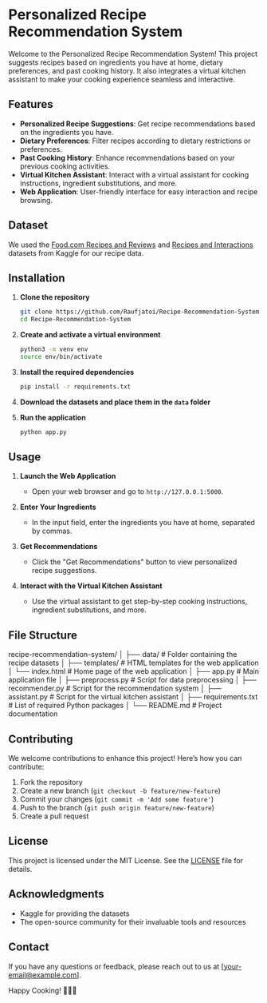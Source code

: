 # Personalized Recipe Recommendation System

Welcome to the Personalized Recipe Recommendation System! This project suggests recipes based on ingredients you have at home, dietary preferences, and past cooking history. It also integrates a virtual kitchen assistant to make your cooking experience seamless and interactive.

## Features
- **Personalized Recipe Suggestions**: Get recipe recommendations based on the ingredients you have.
- **Dietary Preferences**: Filter recipes according to dietary restrictions or preferences.
- **Past Cooking History**: Enhance recommendations based on your previous cooking activities.
- **Virtual Kitchen Assistant**: Interact with a virtual assistant for cooking instructions, ingredient substitutions, and more.
- **Web Application**: User-friendly interface for easy interaction and recipe browsing.

## Dataset
We used the [Food.com Recipes and Reviews](https://www.kaggle.com/irkaal/foodcom-recipes-and-reviews) and [Recipes and Interactions](https://www.kaggle.com/shuyangli94/food-com-recipes-and-user-interactions) datasets from Kaggle for our recipe data.

## Installation

1. **Clone the repository**
    ```sh
    git clone https://github.com/Raufjatoi/Recipe-Recommendation-System.git
    cd Recipe-Recommendation-System
    ```

2. **Create and activate a virtual environment**
    ```sh
    python3 -m venv env
    source env/bin/activate
    ```

3. **Install the required dependencies**
    ```sh
    pip install -r requirements.txt
    ```

4. **Download the datasets and place them in the `data` folder**

5. **Run the application**
    ```sh
    python app.py
    ```

## Usage

1. **Launch the Web Application**
    - Open your web browser and go to `http://127.0.0.1:5000`.

2. **Enter Your Ingredients**
    - In the input field, enter the ingredients you have at home, separated by commas.

3. **Get Recommendations**
    - Click the "Get Recommendations" button to view personalized recipe suggestions.

4. **Interact with the Virtual Kitchen Assistant**
    - Use the virtual assistant to get step-by-step cooking instructions, ingredient substitutions, and more.

## File Structure
   recipe-recommendation-system/
   │
   ├── data/ # Folder containing the recipe datasets
   │
   ├── templates/ # HTML templates for the web application
   │ └── index.html # Home page of the web application
   │
   ├── app.py # Main application file
   │
   ├── preprocess.py # Script for data preprocessing
   │
   ├── recommender.py # Script for the recommendation system
   │
   ├── assistant.py # Script for the virtual kitchen assistant
   │
   ├── requirements.txt # List of required Python packages
   │
   └── README.md # Project documentation

   

## Contributing
We welcome contributions to enhance this project! Here’s how you can contribute:
1. Fork the repository
2. Create a new branch (`git checkout -b feature/new-feature`)
3. Commit your changes (`git commit -m 'Add some feature'`)
4. Push to the branch (`git push origin feature/new-feature`)
5. Create a pull request

## License
This project is licensed under the MIT License. See the [LICENSE](LICENSE) file for details.

## Acknowledgments
- Kaggle for providing the datasets
- The open-source community for their invaluable tools and resources

## Contact
If you have any questions or feedback, please reach out to us at [your-email@example.com].

Happy Cooking! 🍳🥗🍲